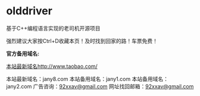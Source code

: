 # olddriver
基于C++编程语言实现的老司机开源项目

强烈建议大家按Ctrl+D收藏本页！及时找到回家的路！车票免费！

**官方备用域名:**

 [本站最新域名](http://www.taobao.com/)http://www.taobao.com/
 
 本站最新域名：jany8.com 
本站备用域名：jany1.com
本站备用域名：jany2.com
广告咨询：92xxav@gmail.com
网址找回邮箱：92xxav@gmail.com
